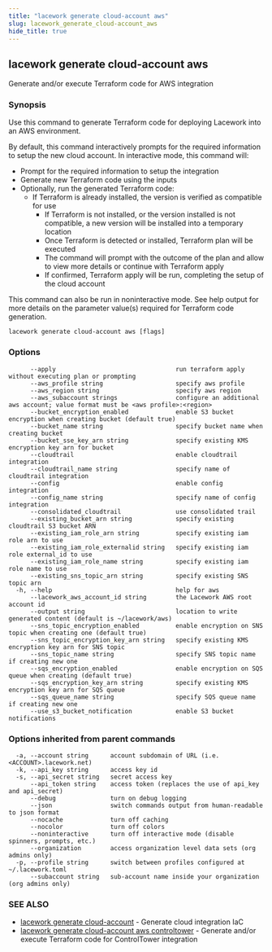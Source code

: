 ```yaml
---
title: "lacework generate cloud-account aws"
slug: lacework_generate_cloud-account_aws
hide_title: true
---
```


## lacework generate cloud-account aws

Generate and/or execute Terraform code for AWS integration

### Synopsis

Use this command to generate Terraform code for deploying Lacework into an AWS environment.

By default, this command interactively prompts for the required information to setup the new cloud account.
In interactive mode, this command will:

* Prompt for the required information to setup the integration
* Generate new Terraform code using the inputs
* Optionally, run the generated Terraform code:
  * If Terraform is already installed, the version is verified as compatible for use
	* If Terraform is not installed, or the version installed is not compatible, a new
    version will be installed into a temporary location
	* Once Terraform is detected or installed, Terraform plan will be executed
	* The command will prompt with the outcome of the plan and allow to view more details
    or continue with Terraform apply
	* If confirmed, Terraform apply will be run, completing the setup of the cloud account

This command can also be run in noninteractive mode.
See help output for more details on the parameter value(s) required for Terraform code generation.


```
lacework generate cloud-account aws [flags]
```

### Options

```
      --apply                                 run terraform apply without executing plan or prompting
      --aws_profile string                    specify aws profile
      --aws_region string                     specify aws region
      --aws_subaccount strings                configure an additional aws account; value format must be <aws profile>:<region>
      --bucket_encryption_enabled             enable S3 bucket encryption when creating bucket (default true)
      --bucket_name string                    specify bucket name when creating bucket
      --bucket_sse_key_arn string             specify existing KMS encryption key arn for bucket
      --cloudtrail                            enable cloudtrail integration
      --cloudtrail_name string                specify name of cloudtrail integration
      --config                                enable config integration
      --config_name string                    specify name of config integration
      --consolidated_cloudtrail               use consolidated trail
      --existing_bucket_arn string            specify existing cloudtrail S3 bucket ARN
      --existing_iam_role_arn string          specify existing iam role arn to use
      --existing_iam_role_externalid string   specify existing iam role external_id to use
      --existing_iam_role_name string         specify existing iam role name to use
      --existing_sns_topic_arn string         specify existing SNS topic arn
  -h, --help                                  help for aws
      --lacework_aws_account_id string        the Lacework AWS root account id
      --output string                         location to write generated content (default is ~/lacework/aws)
      --sns_topic_encryption_enabled          enable encryption on SNS topic when creating one (default true)
      --sns_topic_encryption_key_arn string   specify existing KMS encryption key arn for SNS topic
      --sns_topic_name string                 specify SNS topic name if creating new one
      --sqs_encryption_enabled                enable encryption on SQS queue when creating (default true)
      --sqs_encryption_key_arn string         specify existing KMS encryption key arn for SQS queue
      --sqs_queue_name string                 specify SQS queue name if creating new one
      --use_s3_bucket_notification            enable S3 bucket notifications
```

### Options inherited from parent commands

```
  -a, --account string      account subdomain of URL (i.e. <ACCOUNT>.lacework.net)
  -k, --api_key string      access key id
  -s, --api_secret string   secret access key
      --api_token string    access token (replaces the use of api_key and api_secret)
      --debug               turn on debug logging
      --json                switch commands output from human-readable to json format
      --nocache             turn off caching
      --nocolor             turn off colors
      --noninteractive      turn off interactive mode (disable spinners, prompts, etc.)
      --organization        access organization level data sets (org admins only)
  -p, --profile string      switch between profiles configured at ~/.lacework.toml
      --subaccount string   sub-account name inside your organization (org admins only)
```

### SEE ALSO

* [lacework generate cloud-account](lacework_generate_cloud-account.md)	 - Generate cloud integration IaC
* [lacework generate cloud-account aws controltower](lacework_generate_cloud-account_aws_controltower.md)	 - Generate and/or execute Terraform code for ControlTower integration

